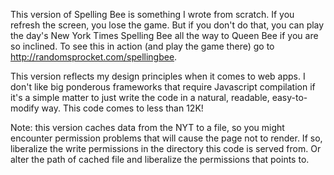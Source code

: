This version of Spelling Bee is something I wrote from scratch.  If you refresh the screen, you lose the game.  But if you don't do that, you can play the day's New York Times Spelling Bee all the way to Queen Bee if you are so inclined.  To see this in action (and play the game there) go to http://randomsprocket.com/spellingbee.

This version reflects my design principles when it comes to web apps. I don't like big ponderous frameworks that require Javascript compilation if it's a simple matter to just write the code in a natural, readable, easy-to-modify way. This code comes to less than 12K!

Note: this version caches data from the NYT to a file, so you might encounter permission problems that will cause the page not to render. If so, liberalize the write permissions in the directory this code is served from. Or alter the path of cached file and liberalize the permissions that points to.
